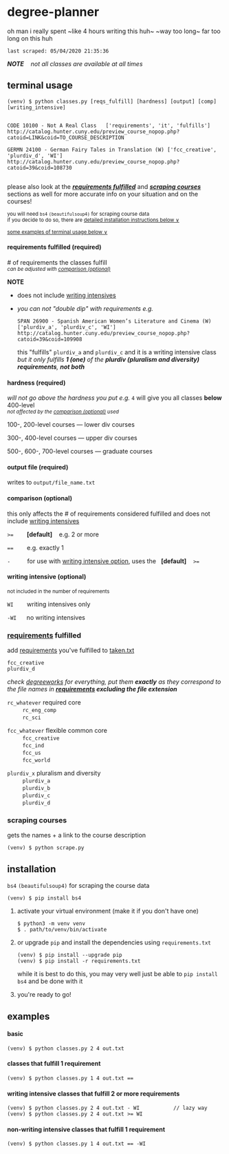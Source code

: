 # degree-planner

oh man i really spent ~like 4 hours writing this huh~ ~way too long~ far too long on this huh

`last scraped: 05/04/2020 21:35:36`

***NOTE**&nbsp;&nbsp;&nbsp; not all classes are available at all times* 



## terminal usage

```
(venv) $ python classes.py [reqs_fulfill] [hardness] [output] [comp] [writing_intensive]
```

```

CODE 10100 - Not A Real Class	['requirements', 'it', 'fulfills']
http://catalog.hunter.cuny.edu/preview_course_nopop.php?catoid=LINK&coid=TO_COURSE_DESCRIPTION

GERMN 24100 - German Fairy Tales in Translation (W)	['fcc_creative', 'plurdiv_d', 'WI']
http://catalog.hunter.cuny.edu/preview_course_nopop.php?catoid=39&coid=108730
 
```

please also look at the ***[requirements fulfilled](#requirements-fulfilled)*** and ***[scraping courses](#scraping-courses)*** sections as well for more accurate info on your situation and on the courses! 

<sub>you will need `bs4` `(beautifulsoup4)` for scraping course data</sub>  
<sup>if you decide to do so, there are [detailed installation instructions below &or;](#installation)</sup>

<sup>[some examples of terminal usage below &or;](#examples)<sup>



#### requirements fulfilled (required)

\# of requirements the classes fulfill  
<sub>*can be adjusted with [comparison (optional)](#comparison-optional)*</sub>

**NOTE**
- does not include [writing intensives](#writing-intensive-optional)
- *you can not "double dip" with requirements e.g.*

  ```
  SPAN 26900 - Spanish American Women’s Literature and Cinema (W)    ['plurdiv_a', 'plurdiv_c', 'WI']
  http://catalog.hunter.cuny.edu/preview_course_nopop.php?catoid=39&coid=109908
  ```
  
  this "fulfills" `plurdiv_a` and `plurdiv_c` and it is a writing intensive class  
  *but it only fulfills **1 (one)** of the **plurdiv (pluralism and diversity) requirements**, **not both***


#### hardness (required)

*will not go above the hardness you put e.g.* `4` will give you all classes **below** 400-level  
<sub>*not affected by the [comparison (optional)](#comparison-optional) used*</sub>

100-, 200-level courses — lower div courses 

300-, 400-level courses — upper div courses 

500-, 600-, 700-level courses — graduate courses


#### output file (required)

writes to `output/file_name.txt`


#### comparison (optional)

this only affects the \# of requirements considered fulfilled and does not include [writing intensives](#writing-intensive-optional)

`>=` &nbsp;&nbsp;&nbsp;&nbsp;&nbsp;&nbsp; **\[default]** &nbsp;&nbsp; e.g. 2 or more

`==` &nbsp;&nbsp;&nbsp;&nbsp;&nbsp;&nbsp; e.g. exactly 1

`-` &nbsp;&nbsp;&nbsp;&nbsp;&nbsp;&nbsp;&nbsp;&nbsp; for use with [writing intensive option](#writing-intensive-optional), uses the  &nbsp; **\[default]** &nbsp;&nbsp; `>=`


#### writing intensive (optional)

<sub>not included in the number of requirements</sub>


`WI` &nbsp;&nbsp;&nbsp;&nbsp;&nbsp;&nbsp; writing intensives only

`-WI` &nbsp;&nbsp;&nbsp;&nbsp; no writing intensives



### [requirements](data/) fulfilled 

add [requirements](data/) you've fulfilled to [taken.txt](user/taken.txt)

```
fcc_creative
plurdiv_d
```

*check [degreeworks](https://degreeworks.cuny.edu/) for everything, put them **exactly** as they correspond to the file names in **[requirements](data/) excluding the file extension*** 

`rc_whatever` required core  
&nbsp;&nbsp;&nbsp;&nbsp;&nbsp;&nbsp;&nbsp;&nbsp; `rc_eng_comp`  
&nbsp;&nbsp;&nbsp;&nbsp;&nbsp;&nbsp;&nbsp;&nbsp; `rc_sci`  

`fcc_whatever` flexible common core  
&nbsp;&nbsp;&nbsp;&nbsp;&nbsp;&nbsp;&nbsp;&nbsp; `fcc_creative`  
&nbsp;&nbsp;&nbsp;&nbsp;&nbsp;&nbsp;&nbsp;&nbsp; `fcc_ind`  
&nbsp;&nbsp;&nbsp;&nbsp;&nbsp;&nbsp;&nbsp;&nbsp; `fcc_us`  
&nbsp;&nbsp;&nbsp;&nbsp;&nbsp;&nbsp;&nbsp;&nbsp; `fcc_world`  

`plurdiv_x` pluralism and diversity  
&nbsp;&nbsp;&nbsp;&nbsp;&nbsp;&nbsp;&nbsp;&nbsp; `plurdiv_a`  
&nbsp;&nbsp;&nbsp;&nbsp;&nbsp;&nbsp;&nbsp;&nbsp; `plurdiv_b`  
&nbsp;&nbsp;&nbsp;&nbsp;&nbsp;&nbsp;&nbsp;&nbsp; `plurdiv_c`  
&nbsp;&nbsp;&nbsp;&nbsp;&nbsp;&nbsp;&nbsp;&nbsp; `plurdiv_d`  


### scraping courses

gets the names + a link to the course description 

```
(venv) $ python scrape.py 
```


## installation 

`bs4` `(beautifulsoup4)` for scraping the course data 

```
(venv) $ pip install bs4
```

1. activate your virtual environment (make it if you don't have one)
   ```
   $ python3 -m venv venv
   $ . path/to/venv/bin/activate
   ```

2. or upgrade `pip` and install the dependencies using `requirements.txt`

   ```
   (venv) $ pip install --upgrade pip
   (venv) $ pip install -r requirements.txt
   ```
   while it is best to do this, you may very well just be able to `pip install bs4` and be done with it 

3. you're ready to go! 



## examples

#### basic

```
(venv) $ python classes.py 2 4 out.txt
```


#### classes that fulfill 1 requirement
```
(venv) $ python classes.py 1 4 out.txt == 
```


#### writing intensive classes that fulfill 2 or more requirements 
```
(venv) $ python classes.py 2 4 out.txt - WI           // lazy way
(venv) $ python classes.py 2 4 out.txt >= WI
```


#### non-writing intensive classes that fulfill 1 requirement
```
(venv) $ python classes.py 1 4 out.txt == -WI
```
